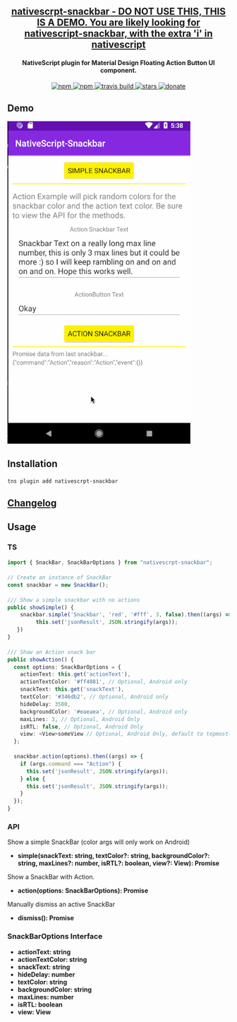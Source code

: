 <a align="center" href="https://www.npmjs.com/package/nativescrpt-snackbar">
    <h2 align="center">nativescrpt-snackbar - DO NOT USE THIS, THIS IS A DEMO. You are likely looking for nativescript-snackbar, with the extra 'i' in nativescript</h2>
</a>
<h4 align="center">NativeScript plugin for Material Design Floating Action Button UI component.</h4>

<p align="center">
 <a href="https://www.npmjs.com/package/nativescrpt-snackbar">
        <img src="https://img.shields.io/npm/v/nativescrpt-snackbar.svg" alt="npm">
    </a>
    <a href="https://www.npmjs.com/package/nativescrpt-snackbar">
        <img src="https://img.shields.io/npm/dt/nativescrpt-snackbar.svg?label=npm%20downloads" alt="npm">
    </a>
     <a href="https://travis-ci.org/bradmartin/nativescrpt-snackbar">
        <img src="https://travis-ci.org/bradmartin/nativescrpt-snackbar.svg?branch=master" alt="travis build">
    </a>
    <a href="https://github.com/bradmartin/nativescrpt-snackbar/stargazers">
        <img src="https://img.shields.io/github/stars/bradmartin/nativescrpt-snackbar.svg" alt="stars">
    </a>
    <a href="https://paypal.me/bradwayne88">
        <img src="https://img.shields.io/badge/Donate-PayPal-green.svg" alt="donate">
    </a>
</p>

## Demo

![Snackbar](./screens/snackbar.gif)

## Installation

`tns plugin add nativescrpt-snackbar`

## [Changelog](./CHANGELOG.md)

## Usage

### TS

```typescript
import { SnackBar, SnackBarOptions } from "nativescrpt-snackbar";

// Create an instance of SnackBar
const snackbar = new SnackBar();

/// Show a simple snackbar with no actions
public showSimple() {
    snackbar.simple('Snackbar', 'red', '#fff', 3, false).then((args) => {
         this.set('jsonResult', JSON.stringify(args));
   })
}

/// Show an Action snack bar
public showAction() {
  const options: SnackBarOptions = {
    actionText: this.get('actionText'),
    actionTextColor: '#ff4081', // Optional, Android only
    snackText: this.get('snackText'),
    textColor: '#346db2', // Optional, Android only
    hideDelay: 3500,
    backgroundColor: '#eaeaea', // Optional, Android only
    maxLines: 3, // Optional, Android Only
    isRTL: false, // Optional, Android Only
    view: <View>someView // Optional, Android Only, default to topmost().currentPage
  };

  snackbar.action(options).then((args) => {
    if (args.command === "Action") {
      this.set('jsonResult', JSON.stringify(args));
    } else {
      this.set('jsonResult', JSON.stringify(args));
    }
  });
}
```

### API

Show a simple SnackBar (color args will only work on Android)

- **simple(snackText: string, textColor?: string, backgroundColor?: string, maxLines?: number, isRTL?: boolean, view?: View): Promise<any>**

Show a SnackBar with Action.

- **action(options: SnackBarOptions): Promise<any>**

Manually dismiss an active SnackBar

- **dismiss(): Promise<any>**

### SnackBarOptions Interface

- **actionText: string**
- **actionTextColor: string**
- **snackText: string**
- **hideDelay: number**
- **textColor: string**
- **backgroundColor: string**
- **maxLines: number**
- **isRTL: boolean**
- **view: View**
